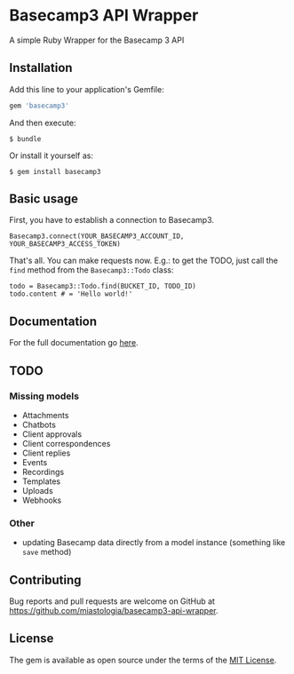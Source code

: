 # Basecamp3 API Wrapper

A simple Ruby Wrapper for the Basecamp 3 API

## Installation

Add this line to your application's Gemfile:

```ruby
gem 'basecamp3'
```

And then execute:

    $ bundle

Or install it yourself as:

    $ gem install basecamp3

## Basic usage

First, you have to establish a connection to Basecamp3.

    Basecamp3.connect(YOUR_BASECAMP3_ACCOUNT_ID, YOUR_BASECAMP3_ACCESS_TOKEN)

That's all. You can make requests now. 
E.g.: to get the TODO, just call the `find` method from the `Basecamp3::Todo` class:

    todo = Basecamp3::Todo.find(BUCKET_ID, TODO_ID)
    todo.content # = 'Hello world!'

## Documentation

For the full documentation go [here](https://miastologia.github.io/basecamp3-api-wrapper/).

## TODO

### Missing models
* Attachments
* Chatbots
* Client approvals
* Client correspondences
* Client replies
* Events
* Recordings
* Templates
* Uploads
* Webhooks

### Other
* updating Basecamp data directly from a model instance (something like `save` method)

## Contributing

Bug reports and pull requests are welcome on GitHub at https://github.com/miastologia/basecamp3-api-wrapper.


## License

The gem is available as open source under the terms of the [MIT License](http://opensource.org/licenses/MIT).

